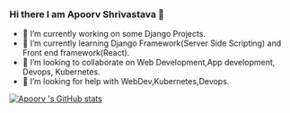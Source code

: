### Hi there I am Apoorv Shrivastava 👋

<!--
**apoorv-x12/apoorv-x12** is a ✨ _special_ ✨ repository because its `README.md` (this file) appears on your GitHub profile.

Here are some ideas to get you started:
- 📫 How to reach me: ...
- 😄 Pronouns: ...
- ⚡ Fun fact: ...
- 💬 Ask me about WebDev.
-->
- 🔭 I’m currently working on some Django Projects.
- 🌱 I’m currently learning Django Framework(Server Side Scripting) and Front end framework(React).
- 👯 I’m looking to collaborate on Web Development,App development, Devops, Kubernetes.
- 🤔 I’m looking for help with WebDev,Kubernetes,Devops.


[![Apoorv 's GitHub stats](https://github-readme-stats.vercel.app/api?username=apoorv-x12)](https://github.com/anuraghazra/github-readme-stats)

